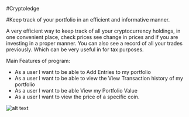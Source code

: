 #Cryptoledge

#Keep track of your portfolio in an efficient and informative manner.

A very efficient way to keep track of all your cryptocurrency holdings, in one convenient place, check prices see change in prices
and if you are investing in a proper manner. You can also see a record of all your trades previously. Which can be very useful in for tax purposes.

Main Features of program:
- As a user I want to be able to Add Entries to my portfolio
- As a user I want to be able to view the View Transaction history of my portfolio
- As a user I want to be able View my Portfolio Value
- As a user I want to view the price of a specific coin.




![alt text](https://assets-global.website-files.com/5bc662b786ecfc12c8d29e0b/5d07c76a696bfc4b3cb88294_cryptocurrency.jpg "Logo Title Text 1")
